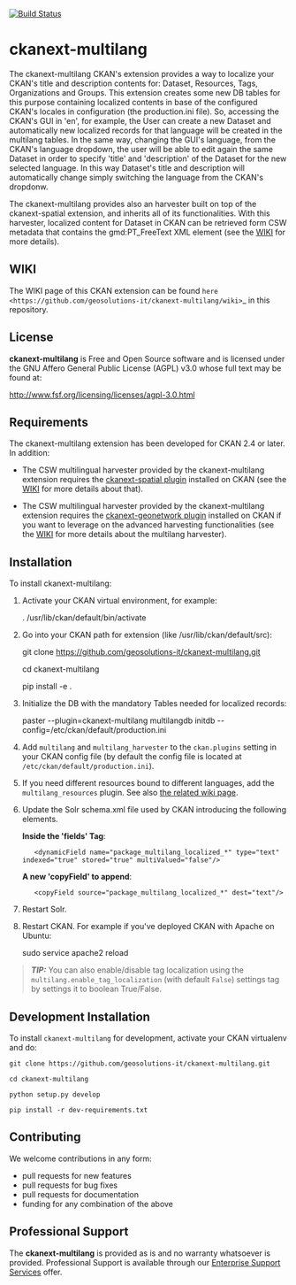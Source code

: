 [![Build Status](https://travis-ci.org/geosolutions-it/ckanext-multilang.svg?branch=master)](https://travis-ci.org/geosolutions-it/ckanext-multilang)

# ckanext-multilang

The ckanext-multilang CKAN's extension provides a way to localize your CKAN's title and description 
contents for: Dataset, Resources, Tags, Organizations and Groups. This extension creates some new DB tables for this purpose 
containing localized contents in base of the configured CKAN's locales in configuration (the production.ini file).
So,  accessing the CKAN's GUI in 'en', for example, the User can create a new Dataset and automatically new localized records 
for that language will be created  in the multilang tables. In the same way, changing the GUI's language, from the CKAN's language 
dropdown, the user will be able to edit again the same Dataset in order to specify 'title' and 'description' of the Dataset for the 
new selected language.
In this way Dataset's title and description will automatically change simply switching the language from the CKAN's dropdonw.
 
The ckanext-multilang provides also an harvester built on top of the ckanext-spatial extension, and inherits all of its functionalities.
With this harvester, localized content for Dataset in CKAN can be retrieved form CSW metadata that contains the gmd:PT_FreeText XML 
element (see the [WIKI](https://github.com/geosolutions-it/ckanext-multilang/wiki) for more details).	

## WIKI

The WIKI page of this CKAN extension can be found `here <https://github.com/geosolutions-it/ckanext-multilang/wiki>`_ in this repository.

## License

**ckanext-multilang** is Free and Open Source software and is licensed under the GNU Affero General Public License (AGPL) v3.0 whose full text may be found at:

http://www.fsf.org/licensing/licenses/agpl-3.0.html

## Requirements

The ckanext-multilang extension has been developed for CKAN 2.4 or later. In addition:

* The CSW multilingual harvester provided by the ckanext-multilang extension requires the [ckanext-spatial plugin](https://github.com/ckan/ckanext-spatial) installed on CKAN (see the [WIKI](https://github.com/geosolutions-it/ckanext-multilang/wiki) for more details about that).

* The CSW multilingual harvester provided by the ckanext-multilang extension requires the [ckanext-geonetwork plugin](https://github.com/geosolutions-it/ckanext-geonetwork) installed on CKAN if you want to leverage on the advanced harvesting functionalities (see the [WIKI](https://github.com/geosolutions-it/ckanext-multilang/wiki#features) for more details about the multilang harvester).

## Installation

To install ckanext-multilang:


1. Activate your CKAN virtual environment, for example:

     . /usr/lib/ckan/default/bin/activate
     
2. Go into your CKAN path for extension (like /usr/lib/ckan/default/src):

    git clone https://github.com/geosolutions-it/ckanext-multilang.git
    
    cd ckanext-multilang
    
    pip install -e .

3. Initialize the DB with the mandatory Tables needed for localized records:

      paster --plugin=ckanext-multilang multilangdb initdb --config=/etc/ckan/default/production.ini

4. Add ``multilang`` and ``multilang_harvester`` to the ``ckan.plugins`` setting in your CKAN
   config file (by default the config file is located at ``/etc/ckan/default/production.ini``).

5. If you need different resources bound to different languages, add the ``multilang_resources`` plugin.
   See also [the related wiki page](https://github.com/geosolutions-it/ckanext-multilang/wiki/Plugin-multilang_resources).
   
6. Update the Solr schema.xml file used by CKAN introducing the following elements.
   
   **Inside the 'fields' Tag**:
   
          <dynamicField name="package_multilang_localized_*" type="text" indexed="true" stored="true" multiValued="false"/>
   
   **A new 'copyField' to append**:
   
          <copyField source="package_multilang_localized_*" dest="text"/>
      

7. Restart Solr.

8. Restart CKAN. For example if you've deployed CKAN with Apache on Ubuntu:

     sudo service apache2 reload
     
>**_TIP:_** You can also enable/disable tag localization using the `multilang.enable_tag_localization` (with default `False`) settings tag by settings it to boolean True/False.

## Development Installation

To install `ckanext-multilang` for development, activate your CKAN virtualenv and do:

    git clone https://github.com/geosolutions-it/ckanext-multilang.git
    
    cd ckanext-multilang
    
    python setup.py develop

    pip install -r dev-requirements.txt


## Contributing

We welcome contributions in any form:

* pull requests for new features
* pull requests for bug fixes
* pull requests for documentation
* funding for any combination of the above

## Professional Support

The **ckanext-multilang** is provided as is and no warranty whatsoever is provided. Professional Support is available through our [Enterprise Support Services](http://www.geo-solutions.it/enterprise-support-services) offer.
